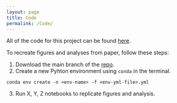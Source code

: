 ```yaml
---
layout: page
title: Code
permalink: /Code/
---
```


All of the code for this project can be found [here](https://github.com/tulimid1/what-is-covering-me/tree/main). 

To recreate figures and analyses from paper, follow these steps:

1. Download the main branch of the [repo](https://github.com/tulimid1/what-is-covering-me/tree/main).
2. Create a new Pyhton environment using `conda` in the terminal.

`conda env create -n <env-name> -f <env-yml-file>.yml`

3. Run X, Y, Z notebooks to replicate figures and analysis.  


